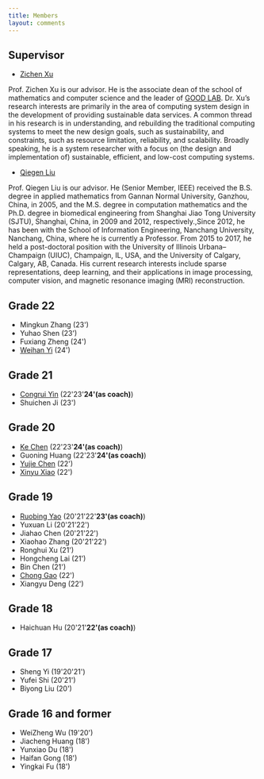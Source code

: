 ```yaml
---
title: Members
layout: comments
---
```


## Supervisor

- [Zichen Xu](https://good.ncu.edu.cn/Pages/Professor.html)

Prof. Zichen Xu is our advisor. He is the associate dean of the school of mathematics and computer science and the leader of [GOOD LAB](https://good.ncu.edu.cn/). Dr. Xu’s research interests are primarily in the area of computing system design in the development of providing sustainable data services. A common thread in his research is in understanding, and rebuilding the traditional computing systems to meet the new design goals, such as sustainability, and constraints, such as resource limitation, reliability, and scalability. Broadly speaking, he is a system researcher with a focus on (the design and implementation of) sustainable, efficient, and low-cost computing systems.

- [Qiegen Liu](https://github.com/yqx7150/yqx7150.github.com/blob/main/en-index.md)

Prof. Qiegen Liu is our advisor. He (Senior Member, IEEE) received the B.S. degree in applied mathematics from Gannan Normal University, Ganzhou, China, in 2005, and the M.S. degree in computation mathematics and the Ph.D. degree in biomedical engineering from Shanghai Jiao Tong University (SJTU), Shanghai, China, in 2009 and 2012, respectively.,Since 2012, he has been with the School of Information Engineering, Nanchang University, Nanchang, China, where he is currently a Professor. From 2015 to 2017, he held a post-doctoral position with the University of Illinois Urbana–Champaign (UIUC), Champaign, IL, USA, and the University of Calgary, Calgary, AB, Canada. His current research interests include sparse representations, deep learning, and their applications in image processing, computer vision, and magnetic resonance imaging (MRI) reconstruction.

## Grade 22

- Mingkun Zhang (23')
- Yuhao Shen (23')
- Fuxiang Zheng (24')
- [Weihan Yi](https://good.ncu.edu.cn/~YiWH) (24')


## Grade 21

- [Congrui Yin](https://www.creallatie.icu/) (22'23'**24'(as coach)**)
- Shuichen Ji (23')


## Grade 20

- [Ke Chen](https://kechen666.github.io/EnglishPage.html) (22'23'**24'(as coach)**)
- Guoning Huang (22'23'**24'(as coach)**)  
- [Yujie Chen](https://good.ncu.edu.cn/~ChenYJ/) (22')
- [Xinyu Xiao](https://good.ncu.edu.cn/~XiaoXY/) (22')


## Grade 19

- [Ruobing Yao](https://good.ncu.edu.cn/~yrb/) (20'21'22'**23'(as coach)**)
- Yuxuan Li (20'21'22') 
- Jiahao Chen (20'21'22') 
- Xiaohao Zhang (20'21'22')
- Ronghui Xu (21')
- Hongcheng Lai (21')
- Bin Chen (21') 
- [Chong Gao](https://good.ncu.edu.cn/~GaoC/) (22')
- Xiangyu Deng (22') 


## Grade 18

- Haichuan Hu (20'21'**22'(as coach)**)


## Grade 17

- Sheng Yi (19'20'21')
- Yufei Shi (20'21')
- Biyong Liu (20')

## Grade 16 and former

- WeiZheng Wu (19'20')
- Jiacheng Huang (18')
- Yunxiao Du (18')
- Haifan Gong (18')
- Yingkai Fu (18')
